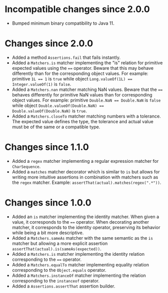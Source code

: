 # Incompatible changes since 2.0.0

* Bumped minimum binary compatibility to Java 11.

# Changes since 2.0.0

* Added a method `Assertions.fail` that fails instantly.
* Added a `Matchers.is` matcher implementing the "is" relation for primitive expected values using the `==` operator.
  Beware that this may behave differently than for the corresponding object values.
  For example: primitive `1L == 1` is `true` while object `Long.valueOf(1L) == Integer.valueOf(1)` is `false`.
* Added a `Matchers.nan` matcher matching NaN values.
  Beware that the `==` behaves differently for primitive NaN values than for corresponding object values.
  For example: primitive `Double.NaN == Double.NaN` is `false` while object `Double.valueOf(Double.NaN) == 
  Double.valueOf(Double.NaN)` is `true`.
* Added a `Matchers.closeTo` matcher matching numbers with a tolerance.
  The expected value defines the type, the tolerance and actual value must be of the same or a compatible type.

# Changes since 1.1.0

* Added a `regex` matcher implementing a regular expression matcher for `CharSequence`.
* Added a `matches` matcher decorator which is similar to `is` but allows for writing more intuitive assertions in
  combination with matchers such as the `regex` matcher. Example: `assertThat(actual).matches(regex(".*"))`.

# Changes since 1.0.0

* Added an `is` matcher implementing the identity matcher.
  When given a value, it corresponds to the `==` operator.
  When decorating another matcher, it corresponds to the identity operator, preserving its behavior while being a bit
  more descriptive.
* Added a `Matchers.sameAs` matcher with the same semantic as the `is` matcher but allowing a more explicit assertion
  `assertThat(actual).is(sameAs(expected))`.
* Added a `Matchers.is` matcher implementing the identity relation corresponding to the `==` operator.
* Added a `Matchers.equalTo` matcher implementing equality relation corresponding to the `Object.equals` operator.
* Added a `Matchers.instanceOf` matcher implementing the relation corresponding to the `instanceof` operator.
* Added a `Assertions.assertThat` assertion builder.

